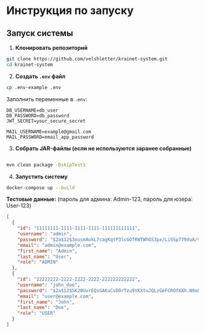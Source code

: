 # Инструкция по запуску

## Запуск системы

1. **Клонировать репозиторий**

```bash
git clone https://github.com/velshletter/krainet-system.git
cd krainet-system
```

2. **Создать `.env` файл**

```bash
cp .env-example .env
```

Заполнить переменные в `.env`:

```env
DB_USERNAME=db_user
DB_PASSWORD=db_password
JWT_SECRET=your_secure_secret

MAIL_USERNAME=example@gmail.com
MAIL_PASSWORD=email_app_password
```

3. **Собрать JAR-файлы (если не используются заранее собранные)**

```bash

mvn clean package -DskipTests

```

4. **Запустить систему**

```bash
docker-compose up --build
```

**Тестовые данные:**
(пароль для админа: Admin-123, пароль для юзера: User-123)
```json
[
  {
    "id": "11111111-1111-1111-1111-111111111111",
    "username": "admin",
    "password": "$2a$12$3ousmAokL7cagKqtP3lcGOfRWTWhGS3px/LiSSp779duA/vWGZJH2",
    "email": "admin@example.com",
    "first_name": "Admin",
    "last_name": "User",
    "role": "ADMIN"
  },
  {
    "id": "22222222-2222-2222-2222-222222222222",
    "username": "john_doe",
    "password": "$2a$12$SK20UxrEQsGAKuCvDOrTzu9YKXtuJQLzGeFCROfmXh.N9o09Ktxii",
    "email": "user@example.com",
    "first_name": "John",
    "last_name": "Doe",
    "role": "USER"
  }
]
```
